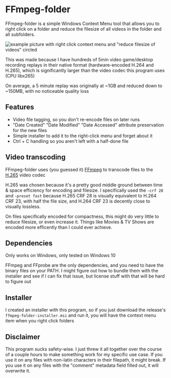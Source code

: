 # FFmpeg-folder
FFmpeg-folder is a simple Windows Context Menu tool that allows you to right click on a folder and reduce the filesize of all videos in the folder and all subfolders.

![example picture with right click context menu and "reduce filesize of videos" circled](https://i.imgur.com/A2dsPXx.png)

This was made because I have hundreds of 5min video game/desktop recording replays in their native format (hardware-encoded H.264 and H.265), which is significantly larger than the video codec this program uses (CPU libx265)

On average, a 5 minute replay was originally at ~1GB and reduced down to ~150MB, with no noticeable quality loss
## Features
- Video file tagging, so you don't re-encode files on later runs
- "Date Created" "Date Modified" "Date Accessed" attribute preservation for the new files
- Simple installer to add it to the right-click menu and forget about it
- Ctrl + C handling so you aren't left with a half-done file

## Video transcoding
FFmpeg-folder uses (you guessed it) [FFmpeg](https://ffmpeg.org/) to transcode files to the [H.265](https://trac.ffmpeg.org/wiki/Encode/H.265) video codec

H.265 was chosen because it's a pretty good middle ground between time & space efficiency for encoding and filesize. I specifically used the `-crf 28` and `-preset fast` because H.265 CRF 28 is visually equivalent to H.264 CRF 23, with half the file size, and H.264 CRF 23 is decently close to visually lossless.

On files specifically encoded for compactness, this might do very little to reduce filesize, or even increase it. Things like Movies & TV Shows are encoded more efficently than I could ever achieve.

## Dependencies
Only works on Windows, only tested on Windows 10

FFmpeg and FFprobe are the only dependencies, and you need to have the binary files on your PATH. I might figure out how to bundle them with the installer and see if I can fix that issue, but license stuff with that will be hard to figure out

## Installer
I created an installer with this program, so if you just download the release's `ffmpeg-folder-installer.msi` and run it, you will have the context menu item when you right click folders

## Disclaimer
This program sucks safety-wise. I just threw it all together over the course of a couple hours to make something work for my specific use case. If you use it on any files with non-latin characters in their filepath, it might break. If you use it on any files with the "comment" metadata field filled out, it will overwrite it.
